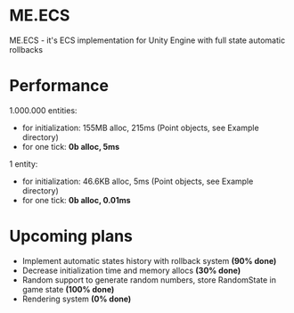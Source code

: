 # ME.ECS
ME.ECS - it's ECS implementation for Unity Engine with full state automatic rollbacks

# Performance
1.000.000 entities:
- for initialization: 155MB alloc, 215ms (Point objects, see Example directory)
- for one tick: <b>0b alloc, 5ms</b>

1 entity:
- for initialization: 46.6KB alloc, 5ms (Point objects, see Example directory)
- for one tick: <b>0b alloc, 0.01ms</b>

# Upcoming plans
- Implement automatic states history with rollback system <b>(90% done)</b>
- Decrease initialization time and memory allocs <b>(30% done)</b>
- Random support to generate random numbers, store RandomState in game state <b>(100% done)</b>
- Rendering system <b>(0% done)</b>
